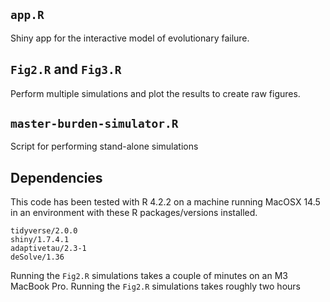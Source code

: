 ## `app.R`

Shiny app for the interactive model of evolutionary failure.

## `Fig2.R` and `Fig3.R`

Perform multiple simulations and plot the results to create raw figures.

## `master-burden-simulator.R`

Script for performing stand-alone simulations

## Dependencies

This code has been tested with R 4.2.2 on a machine running MacOSX 14.5 in an environment with these R packages/versions installed.

```text
tidyverse/2.0.0
shiny/1.7.4.1
adaptivetau/2.3-1 
deSolve/1.36
```

Running the `Fig2.R` simulations takes a couple of minutes on an M3 MacBook Pro. Running the `Fig2.R` simulations takes roughly two hours 